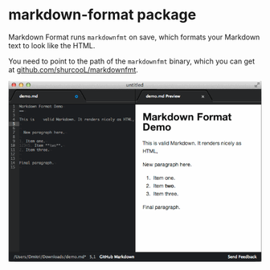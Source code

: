 markdown-format package
=======================

Markdown Format runs `markdownfmt` on save, which formats your Markdown text to look like the HTML.

You need to point to the path of the `markdownfmt` binary, which you can get at [github.com/shurcooL/markdownfmt](https://github.com/shurcooL/markdownfmt).

![](Demo.gif)
